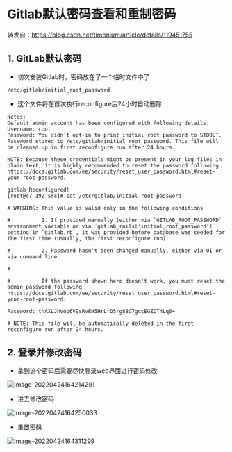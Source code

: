 # Gitlab默认密码查看和重制密码

转发自：https://blog.csdn.net/timonium/article/details/119451755

## 1. GitLab默认密码

- 初次安装Gitlab时，密码放在了一个临时文件中了

```shell
/etc/gitlab/initial_root_password
```

- 这个文件将在首次执行reconfigure后24小时自动删除

```
Notes:
Default admin account has been configured with following details:
Username: root
Password: You didn't opt-in to print initial root password to STDOUT.
Password stored to /etc/gitlab/initial_root_password. This file will be cleaned up in first reconfigure run after 24 hours.

NOTE: Because these credentials might be present in your log files in plain text, it is highly recommended to reset the password following https://docs.gitlab.com/ee/security/reset_user_password.html#reset-your-root-password.

gitlab Reconfigured!
[root@c7-192 src]# cat /etc/gitlab/initial_root_password

# WARNING: This value is valid only in the following conditions

#          1. If provided manually (either via `GITLAB_ROOT_PASSWORD` environment variable or via `gitlab_rails['initial_root_password']` setting in `gitlab.rb`, it was provided before database was seeded for the first time (usually, the first reconfigure run).

#          2. Password hasn't been changed manually, either via UI or via command line.

#

#          If the password shown here doesn't work, you must reset the admin password following https://docs.gitlab.com/ee/security/reset_user_password.html#reset-your-root-password.

Password: thAXLJhVoo6V9sRvRH5HrLrD5rg88C7gccEGZDT4Lq0=

# NOTE: This file will be automatically deleted in the first reconfigure run after 24 hours.
```

## 2. 登录并修改密码

- 拿到这个密码后需要尽快登录web界面进行密码修改

![image-20220424164214291](https://file.pandacode.cn/blog/202204241642571.png)

- 进去修改密码

![image-20220424164250033](https://file.pandacode.cn/blog/202204241642877.png)

- 重置密码

![image-20220424164311299](https://file.pandacode.cn/blog/202204241643193.png)